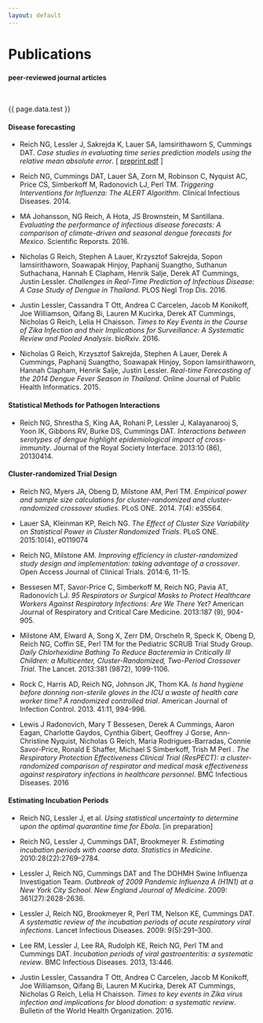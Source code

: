 ```yaml
---
layout: default
---
```


# Publications
### <small class="label"> peer-reviewed journal articles</small>

<br>

{{ page.data.test }}

#### Disease forecasting

- Reich NG, Lessler J, Sakrejda K, Lauer SA, Iamsirithaworn S, Cummings DAT.
  *Case studies in evaluating time series prediction models using the relative
  mean absolute
  error*. [ [preprint pdf](http://works.bepress.com/nicholas_reich/11) ]

- Reich NG, Cummings DAT, Lauer SA, Zorn M, Robinson C, Nyquist AC, Price CS,
  Simberkoff M, Radonovich LJ, Perl TM. *Triggering Interventions for Influenza:
  The ALERT Algorithm*. Clinical Infectious Diseases. 2014.
  
- MA Johansson, NG Reich, A Hota, JS Brownstein, M Santillana. *Evaluating the
  performance of infectious disease forecasts: A comparison of climate-driven
  and seasonal dengue forecasts for Mexico*. Scientific Reporsts. 2016.
  
- Nicholas G Reich, Stephen A Lauer, Krzysztof Sakrejda, Sopon Iamsirithaworn,
  Soawapak Hinjoy, Paphanij Suangtho, Suthanun Suthachana, Hannah E Clapham,
  Henrik Salje, Derek AT Cummings, Justin Lessler. *Challenges in Real-Time
  Prediction of Infectious Disease: A Case Study of Dengue in Thailand*. PLOS
  Negl Trop Dis. 2016.
  
- Justin Lessler, Cassandra T Ott, Andrea C Carcelen, Jacob M Konikoff, Joe
  Williamson, Qifang Bi, Lauren M Kucirka, Derek AT Cummings, Nicholas G Reich,
  Lelia H Chaisson. *Times to Key Events in the Course of Zika Infection and
  their Implications for Surveillance: A Systematic Review and Pooled Analysis*.
  bioRxiv. 2016.
  
- Nicholas G Reich, Krzysztof Sakrejda, Stephen A Lauer, Derek A Cummings,
  Paphanij Suangtho, Soawapak Hinjoy, Sopon Iamsirithaworn, Hannah Clapham,
  Henrik Salje, Justin Lessler. *Real-time Forecasting of the 2014 Dengue Fever
  Season in Thailand*. Online Journal of Public Health Informatics. 2015.
  
#### Statistical Methods for Pathogen Interactions

- Reich NG, Shrestha S, King AA, Rohani P, Lessler J, Kalayanarooj S, Yoon IK,
  Gibbons RV, Burke DS, Cummings DAT. *Interactions between serotypes of dengue
  highlight epidemiological impact of cross- immunity*. Journal of the Royal
  Society Interface. 2013:10 (86), 20130414.

#### Cluster-randomized Trial Design

- Reich NG, Myers JA, Obeng D, Milstone AM, Perl TM. *Empirical power and sample
  size calculations for cluster-randomized and cluster-randomized crossover
  studies*. PLoS ONE. 2014. 7(4): e35564.

- Lauer SA, Kleinman KP, Reich NG. *The Effect of Cluster Size Variability on
  Statistical Power in Cluster Randomized Trials*. PLoS ONE. 2015:10(4), e0119074

- Reich NG, Milstone AM. *Improving efficiency in cluster-randomized study design
  and implementation: taking advantage of a crossover*. Open Access Journal of
  Clinical Trials. 2014:6, 11-15.

- Bessesen MT, Savor-Price C, Simberkoff M, Reich NG, Pavia AT, Radonovich LJ.
  *95 Respirators or Surgical Masks to Protect Healthcare Workers Against
  Respiratory Infections: Are We There Yet?* American Journal of Respiratory and
  Critical Care Medicine. 2013:187 (9), 904-905.
  
- Milstone AM, Elward A, Song X, Zerr DM, Orscheln R, Speck K, Obeng D, Reich
  NG, Coffin SE, Perl TM for the Pediatric SCRUB Trial Study Group. *Daily
  Chlorhexidine Bathing To Reduce Bacteremia in Critically Ill Children: a
  Multicenter, Cluster-Randomized, Two-Period Crossover Trial*. The Lancet.
  2013:381 (9872), 1099-1106.
  
- Rock C, Harris AD, Reich NG, Johnson JK, Thom KA. *Is hand hygiene before
  donning non-sterile gloves in the ICU a waste of health care worker time? A
  randomized controlled trial*. American Journal of Infection Control. 2013.
  41:11, 994-996.
  
- Lewis J Radonovich, Mary T Bessesen, Derek A Cummings, Aaron Eagan, Charlotte
  Gaydos, Cynthia Gibert, Geoffrey J Gorse, Ann-Christine Nyquist, Nicholas G
  Reich, Maria Rodrigues-Barradas, Connie Savor-Price, Ronald E Shaffer, Michael
  S Simberkoff, Trish M Perl . *The Respiratory Protection Effectiveness Clinical
  Trial (ResPECT): a cluster-randomized comparison of respirator and medical
  mask effectiveness against respiratory infections in healthcare personnel*. BMC
  Infectious Diseases. 2016

#### Estimating Incubation Periods

- Reich NG, Lessler J, et al. *Using statistical uncertainty to determine upon
  the optimal quarantine time for Ebola*. [in preparation]
  
- Reich NG, Lessler J, Cummings DAT, Brookmeyer R. *Estimating incubation periods
  with coarse data. Statistics in Medicine*. 2010:28(22):2769–2784.

- Lessler J, Reich NG, Cummings DAT and The DOHMH Swine Influenza Investigation
  Team. *Outbreak of 2009 Pandemic Influenza A (H1N1) at a New York City School.
  New England Journal of Medicine*. 2009: 361(27):2628-2636.
  
- Lessler J, Reich NG, Brookmeyer R, Perl TM, Nelson KE, Cummings DAT. *A
  systematic review of the incubation periods of acute respiratory viral
  infections*. Lancet Infectious Diseases. 2009: 9(5):291–300.
  
- Lee RM, Lessler J, Lee RA, Rudolph KE, Reich NG, Perl TM and Cummings DAT.
  *Incubation periods of viral gastroenteritis: a systematic review*. BMC
  Infectious Diseases. 2013, 13:446.
  
- Justin Lessler, Cassandra T Ott, Andrea C Carcelen, Jacob M Konikoff, Joe
  Williamson, Qifang Bi, Lauren M Kucirka, Derek AT Cummings, Nicholas G Reich,
  Lelia H Chaisson. *Times to key events in Zika virus infection and implications
  for blood donation: a systematic review*. Bulletin of the World Health
  Organization. 2016.
